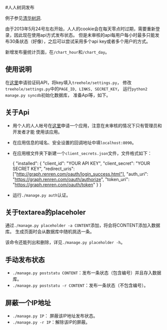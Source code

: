 #人人树洞发布

例子参见[清华树洞](http://thutreehole.tk).

由于2013年5月24号左右开始，人人的cookie会在每天零点时过期，需要重新登录，因此现在使用api方式发布状态。
但是未审核的api每用户每小时最多只能发布30条状态（好像），之后可以尝试采用多个api key或者多个用户的方式。

新增发布量统计页面，在`/chart_hour`和`/chart_day`。

## 使用说明

在[这里](http://www.google.com/recaptcha)申请验证码API，将key填入`treehole/settings.py`，
修改`treehole/settings.py`中的`PAGE_ID, LINKS, SECRET_KEY`，
运行`python2 manage.py syncdb`初始化数据库，
准备Api等，如下。

## 关于Api

- 用个人的人人帐号在[这里](http://app.renren.com/developers/app)申请一个应用，注意在未审核的情况下只有管理员和开发者才能
使用该应用。
- 在应用信息的域名、安全设置的回调地址中填`localhost:8090`。
- 在应用根文件夹下新建一个`client_secrets.json`文件，文件格式如下：

    {
        "installed": {
            "client_id": "YOUR API KEY", 
            "client_secret": "YOUR SECRET KEY", 
            "redirect_uris": ["http://graph.renren.com/oauth/login_success.html"], 
            "auth_uri": "https://graph.renren.com/oauth/authorize", 
            "token_uri": "https://graph.renren.com/oauth/token"
        }
    }

- 运行`./manage.py auth`认证。

## 关于textarea的placeholer

通过`./manage.py placeholder -a CONTENT`添加，将会将CONTENT添加入数据库。
生成页面时会从数据库中随机挑选一条。

该命令还能列出和删除，详见`./manage.py placeholder -h`。

## 手动发布状态

- `./manage.py poststatu CONTENT`：发布一条状态（包含编号）并且存入数据库。
- `./manage.py poststatu -r CONTENT`：发布一条状态（不包含编号）。

## 屏蔽一个IP地址

- `./manage.py IP`： 屏蔽该IP地址发布状态。
- `./manage.py -r IP`：解除该IP的屏蔽。
